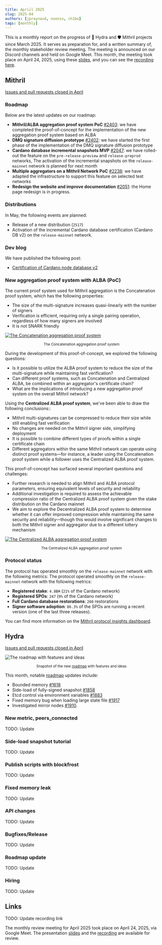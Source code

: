 ```yaml
---
title: Apriil 2025
slug: 2025-04
authors: [jpraynaud, noonio, ch1bo]
tags: [monthly]
---
```


This is a monthly report on the progress of 🐲 Hydra and 🛡 Mithril projects since March 2025. It serves as preparation for, and a written summary of, the monthly stakeholder review meeting. The meeting is announced on our Discord channels and held on Google Meet. This month, the meeting took place on April 24, 2025, using these [slides][slides], and you can see the [recording here][recording].

## Mithril

[Issues and pull requests closed in April](https://github.com/input-output-hk/mithril/issues?q=is%3Aclosed+sort%3Aupdated-desc+closed%3A2025-04-01..2025-04-30)

### Roadmap

Below are the latest updates on our roadmap:

- **Mithril/ALBA aggregation proof system PoC** [#2403](https://github.com/input-output-hk/mithril/issues/2403): we have completed the proof-of-concept for the implementation of the new aggregation proof system based on ALBA
- **DMQ signature diffusion prototype** [#2402](https://github.com/input-output-hk/mithril/issues/2402): we have started the first phase of the implementation of the DMQ signature diffusion prototype
- **Cardano database incremental snapshots MVP** [#2047](https://github.com/input-output-hk/mithril/issues/2047): we have rolled-out the feature on the `pre-release-preview` and `release-preprod` networks, The activation of the incremental snapshots on the `release-mainnet` network is planned for next month
- **Multiple aggregators on a Mithril Network PoC** [#2238](https://github.com/input-output-hk/mithril/issues/2238): we have adapted the infrastructure to support this feature on selected test networks
- **Redesign the website and improve documentation** [#2051](https://github.com/input-output-hk/mithril/issues/2051): the Home page redesign is in progress.

### Distributions

In May, the following events are planned:

- Release of a new distribution (`2517`)
- Activation of the incremental Cardano database certification (Cardano DB v2) on the `release-mainnet` network.

### Dev blog

We have published the following post:

- [Certification of Cardano node database v2](https://mithril.network/doc/dev-blog/2025/04/14/cardano-node-database-v2-certification)

### New aggregation proof system with ALBA (PoC)

The current proof system used for Mithril aggregation is the Concatenation proof system, which has the following properties:

- The size of the multi-signature increases quasi-linearly with the number of signers
- Verification is efficient, requiring only a single pairing operation, regardless of how many signers are involved
- It is not SNARK friendly

[![The Concatenation aggregation proof system](./img/2025-04-mithril-concatenation-aggregation.jpg)](./img/2025-04-mithril-concatenation-aggregation.jpg)
<small><center>The Concatenation aggregation proof system</center></small>

During the development of this proof-of-concept, we explored the following questions:

- Is it possible to utilize the ALBA proof system to reduce the size of the multi-signature while maintaining fast verification?
- Can different proof systems, such as Concatenation and Centralized ALBA, be combined within an aggregator's certificate chain?
- What are the implications of introducing a new aggregation proof system on the overall Mithril network?

Using the **Centralized ALBA proof system**, we've been able to draw the following conclusions::

- Mithril multi-signatures can be compressed to reduce their size while still enabling fast verification
- No changes are needed on the Mithril signer side, simplifying deployment
- It is possible to combine different types of proofs within a single certificate chain
- Different aggregators within the same Mithril network can operate using distinct proof systems—for instance, a leader using the Concatenation proof system while a follower uses the Centralized ALBA proof system.

This proof-of-concept has surfaced several important questions and challenges:

- Further research is needed to align Mithril and ALBA protocol parameters, ensuring equivalent levels of security and reliability
- Additional investigation is required to assess the achievable compression ratio of the Centralized ALBA proof system given the stake distribution on the Cardano mainnet
- We aim to explore the Decentralized ALBA proof system to determine whether it can offer improved compression while maintaining the same security and reliability—though this would involve significant changes to both the Mithril signer and aggregator due to a different lottery mechanism

[![The Centralized ALBA aggregation proof system](./img/2025-04-mithril-centralized-alba-aggregation.jpg)](./img/2025-04-mithril-centralized-alba-aggregation.jpg)
<small><center>The Centralized ALBA aggregation proof system</center></small>

### Protocol status

The protocol has operated smoothly on the `release-mainnet` network with the following metrics:
The protocol operated smoothly on the `release-mainnet` network with the following metrics:

- **Registered stake**: `4.8B₳` (`21%` of the Cardano network)
- **Registered SPOs**: `247` (`9%` of the Cardano network)
- **Full Cardano database restorations**: `260` restorations
- **Signer software adoption**: `86.3%` of the SPOs are running a recent version (one of the last three releases).

You can find more information on the [Mithril protocol insights dashboard](https://lookerstudio.google.com/s/mbL23-8gibI).

## Hydra

[Issues and pull requests closed in April](https://github.com/cardano-scaling/hydra/issues?q=is%3Aclosed+sort%3Aupdated-desc+closed%3A2025-04-01..2025-04-30)

![The roadmap with features and ideas](./img/2025-03-hydra-roadmap.png)
<small><center>Snapshot of the new [roadmap](https://github.com/orgs/cardano-scaling/projects/7/views/6) with features and ideas</center></small>

This month, notable [roadmap](https://github.com/orgs/cardano-scaling/projects/7/views/6) updates include:

- Bounded memory [#1618](https://github.com/cardano-scaling/hydra/issues/1618)
- Side-load of fully-signed snapshot [#1858](https://github.com/cardano-scaling/hydra/issues/1858)
- Etcd control via environment variables [#1883](https://github.com/cardano-scaling/hydra/issues/1883)
- Fixed memory bug when loading large state file [#1917](https://github.com/cardano-scaling/hydra/issues/1917)
- Investigated mirror nodes [#1910](https://github.com/cardano-scaling/hydra/pull/1910).

### New metric, peers_connected

TODO: Update

### Side-load snapshot tutorial

TODO: Update

### Publish scripts with blockfrost

TODO: Update

### Fixed memory leak

TODO: Update

### API changes

TODO: Update

### Bugfixes/Release

TODO: Update

### Roadmap update

TODO: Update

### Hiring

TODO: Update

## Links

TODO: Update recording link

The monthly review meeting for April 2025 took place on April 24, 2025, via Google Meet.
The presentation [slides][slides] and the [recording][recording] are available for review.

[slides]: https://docs.google.com/presentation/d/1B8FM4k1EmUYSDdeIXhRiYMEIK9KiDoOQ-lMHVN9SzRs/edit
[recording]: https://drive.google.com/file/d/1WltowNB2APEM-gkS-7JAbYK57MeCkHqL/view
